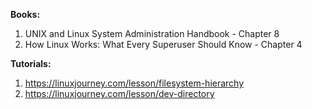 **Books:**
1. UNIX and Linux System Administration Handbook - Chapter 8
2. How Linux Works: What Every Superuser Should Know - Chapter 4

**Tutorials:**
1. https://linuxjourney.com/lesson/filesystem-hierarchy
2. https://linuxjourney.com/lesson/dev-directory